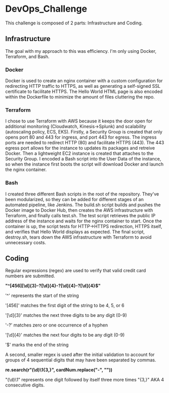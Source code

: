 # DevOps_Challenge

This challenge is composed of 2 parts: Infrastructure and Coding.

## Infrastructure
The goal with my approach to this was efficiency. I'm only using Docker, Terraform, and Bash.
### Docker
Docker is used to create an nginx container with a custom configuration for redirecting HTTP traffic to HTTPS, as well as generating a self-signed SSL certificate to facilitate HTTPS. The Hello World HTML page is also encoded within the Dockerfile to minimize the amount of files cluttering the repo.
### Terraform
I chose to use Terraform with AWS because it keeps the door open for additional monitoring (Cloudwatch, Kinesis->Splunk) and scalability (autoscaling policy, ECS, EKS). Firstly, a Security Group is created that only opens port 80 and 443 for ingress, and port 443 for egress. The ingress ports are needed to redirect HTTP (80) and facilitate HTTPS (443). The 443 egress port allows for the instance to updates its packages and retreive Docker. Then a lightweight EC2 instance is created that attaches to the Security Group. I encoded a Bash script into the User Data of the instance, so when the instance first boots the script will download Docker and launch the nginx container.
### Bash
I created three different Bash scripts in the root of the repository. They've been modularized, so they can be added for different stages of an automated pipeline, like Jenkins. The build.sh script builds and pushes the Docker image to Docker Hub, then creates the AWS infrastructure with Terraform, and finally calls test.sh. The test script retrieves the public IP address of the instance and waits for the nginx container to start. Once the container is up, the script tests for HTTP->HTTPS redirection, HTTPS itself, and verifies that Hello World displays as expected. The final script, destroy.sh, tears down the AWS infrastructure with Terraform to avoid unnecessary costs.
## Coding
Regular expressions (regex) are used to verify that valid credit card numbers are submitted.

**"^[456][\d]{3}-?[\d]{4}-?[\d]{4}-?[\d]{4}$"**

'^' represents the start of the string

'[456]' matches the first digit of the string to be 4, 5, or 6

'[\d]{3}' matches the next three digits to be any digit (0-9)

'-?' matches zero or one occurrence of a hyphen

'[\d]{4}' matches the next four digits to be any digit (0-9)

'$' marks the end of the string

A second, smaller regex is used after the initial validation to account for groups of 4 sequential digits that may have been separated by commas.

**re.search(r"(\d)\1{3,}", cardNum.replace("-", ""))**

"(\d)\1" represents one digit followed by itself three more times "{3,}" AKA 4 consecutive digits.
